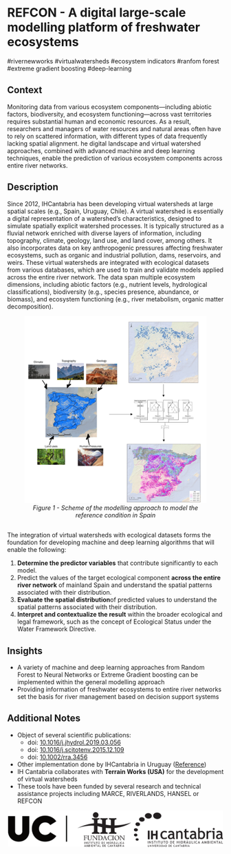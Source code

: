 # REFCON - A digital large-scale modelling platform of freshwater ecosystems 
#rivernewworks #virtualwatersheds #ecosystem indicators #ranfom forest #extreme gradient boosting #deep-learning

## Context

Monitoring data from various ecosystem components—including abiotic factors, biodiversity, and ecosystem functioning—across vast territories requires substantial human and economic resources. As a result, researchers and managers of water resources and natural areas often have to rely on scattered information, with different types of data frequently lacking spatial alignment. he digital landscape and virtual watershed approaches, combined with advanced machine and deep learning techniques, enable the prediction of various ecosystem components across entire river networks. 

## Description


Since 2012, IHCantabria has been developing virtual watersheds at large spatial scales (e.g., Spain, Uruguay, Chile). A virtual watershed is essentially a digital representation of a watershed’s characteristics, designed to simulate spatially explicit watershed processes. It is typically structured as a fluvial network enriched with diverse layers of information, including topography, climate, geology, land use, and land cover, among others. It also incorporates data on key anthropogenic pressures affecting freshwater ecosystems, such as organic and industrial pollution, dams, reservoirs, and weirs.
These virtual watersheds are integrated with ecological datasets from various databases, which are used to train and validate models applied across the entire river network. The data span multiple ecosystem dimensions, including abiotic factors (e.g., nutrient levels, hydrological classifications), biodiversity (e.g., species presence, abundance, or biomass), and ecosystem functioning (e.g., river metabolism, organic matter decomposition). 


<figure align="center">
   <img src="../_static/images/Imagen REEFCON.jpg" alt="Modelling approach REFCON" />
   <figcaption><i>Figure 1 - Scheme of the modelling approach to model the reference condition in Spain</i></figcaption>
</figure>

##

The integration of virtual watersheds with ecological datasets forms the foundation for developing machine and deep learning algorithms that will enable the following:

1. **Determine the predictor variables** that contribute significantly to each model.
2. Predict the values of the target ecological component **across the entire river network** of mainland Spain and understand the spatial patterns associated with their distribution.
3. **Evaluate the spatial distribution**of predicted values to understand the spatial patterns associated with their distribution.
4. **Interpret and contextualize the result** within the broader ecological and legal framework, such as the concept of Ecological Status under the Water Framework Directive.

## Insights

* A variety of machine and deep learning approaches from Random Forest to Neural Networks or Extreme Gradient boosting can be implemented within the general modelling approach
* Providing information of freshwater ecosystems to entire river networks set the basis for river management based on decision support systems

## Additional Notes

* Object of several scientific publications:
    *    doi: [10.1016/j.jhydrol.2019.03.056](https://doi.org/10.1016/j.jhydrol.2019.03.056)
    *    doi: [10.1016/j.scitotenv.2015.12.109](http://dx.doi.org/10.1016/j.scitotenv.2015.12.109)
    *    doi: [10.1002/rra.3456](https://doi.org/10.1002/rra.3456)                         
* Other implementation done by IHCantabria in Uruguay ([Reference](https://saras-institute.org/es/cuencas-virtuales/))
* IH Cantabria collaborates with **Terrain Works (USA)** for the development of virtual watersheds
* These tools have been funded by several research and technical assistance projects including MARCE, RIVERLANDS, HANSEL or REFCON


<p align="center">
<img align="center" src="../_static/images/UC+FIHAC+IHCantabrianegro.png" width="500"/>
</p>

